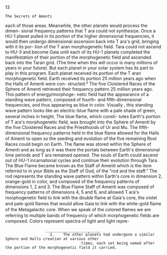 13  

   
    The Secrets of Amenti  
   each of those areas. Meanwhile, the other planets would process the dimen-
 sional frequency patterns that T ara could not synthesize. Once a HU-1 planet
 pulled in its portion of the higher dimensional frequencies, it would then
 undergo dimensional ascension back into T ara's grid, bringing with it its por-
 tion of the T aran morphogenetic field. Tara could not ascend to HU-3 and
 become Gaia until each of its HU-1 planets completed the manifestation of
 their portion of the morphogenetic field and ascended back into the Taran
 grid. (The time when this will occur is many millions of years in your future).
 But each planet in your solar system has its part to play in this program.
       Each planet received its portion of the T aran morphogenetic field. Earth
 received its portion 25 million years ago when the Halls of Amenti were con-
  structed.² The five Cloistered Races of the Sphere of Amenti retrieved their
  frequency pattern 25 million years ago. This pattern of energy/morphoge-
 netic field had the appearance of a standing wave pattern, composed of
 fourth- and fifth-dimensional frequencies, and thus appearing as blue in color.
 Visually , this standing wave pattern looks like an electric-blue ﬂame with a
 pale shade of green, several inches in height. The blue ﬂame, which consti-
 tutes Earth's portion of T ara's morphogenetic field, was brought into the
 Sphere of Amenti by the five Cloistered Races and the Priesthoods of Ur and
 Mu. The fifth-dimensional frequency patterns held in the blue ﬂame allowed
 for the Halls of Amenti to open so the seeding and evolution of the five
 remaining Root Races could begin on Earth. The ﬂame was stored within the
  Sphere of Amenti and as long as it was there the portals between Earth's
       dimensional time periods and T ara remained opened. The souls of Earth
  could ascend out of HU-1 incarnational cycles and continue their evolution
  through Tara.  
        The Blue Flame became known as the Staff of Amenti  which is the item
   referred to in your Bible as the Staff of God, of the “rod and the staff.” The rod
  represents the standing wave pattern within Earth's core in dimension 2,
  orange-gold in color, and composed of the frequency patterns of dimensions 1,
   2 and 3. The Blue Flame Staff of Amenti was composed of frequency patterns
   of dimensions 4, 5 and 6, and allowed T ara's morphogenetic field to link with
   the double ﬂame at Gaia's core, the violet and pale-gold ﬂames that would
         allow   Gaia   to    link  with   the   white-gold     ﬂame   of      the   Metagalactic   core. When     we
      speak of the colored ﬂames we are referring to multiple bands of frequency of which
                 morphogenetic ﬁelds are composed. Colors represent spectra of light and light repre-
                    
                      _________________________
                        2.    The other planets had undergone a similar Sphere and Halls creation at various other
                                      times, each set being named after the portion of the morphogenetic field it carried.